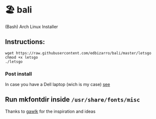 # :beach_umbrella: bali

(Bash) Arch Linux Installer


## Instructions:

```shell
wget https://raw.githubusercontent.com/edbizarro/bali/master/letsgo
chmod +x letsgo
./letsgo
```
### Post install

In case you have a Dell laptop (wich is my case) [see](http://www.saminiir.com/configuring-arch-linux-on-dell-xps-15/)

Run mkfontdir inside `/usr/share/fonts/misc`
---

Thanks to [gawlk](https://github.com/gawlk/alis) for the inspiration and ideas
